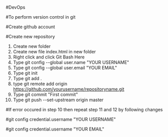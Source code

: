 #DevOps

#To perform version control in git

#Create github account

#Create new repository

1. Create new folder
2. Create new file index.html in new folder
3. Right click and click Git Bash Here
4. Type git config --global user.name "YOUR USERNAME"
5. Type git config --global user.email "YOUR EMAIL"
6. Type git init
7. Type git add .
8. type git remote add origin https://github.com/yourusername/repositoryname.git
9. Type git commit "First commit"
10. Type git push --set-upstream origin master

#If error occured in step 10 then repeat step 11 and 12 by following changes

#git config credential.username "YOUR USERNAME"

#git config credential.username "YOUR EMAIL"

